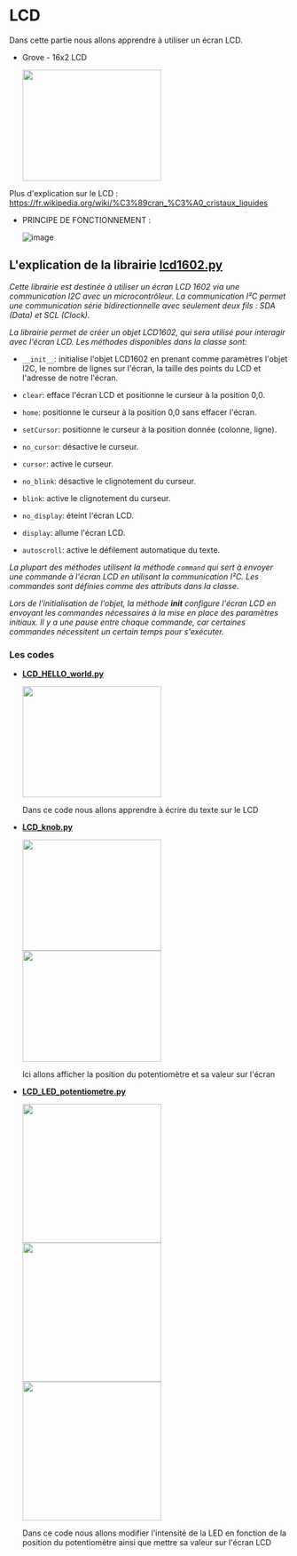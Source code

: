 # LCD 

Dans cette partie nous allons apprendre à utiliser un écran LCD.

* Grove - 16x2 LCD 

  <img src="https://user-images.githubusercontent.com/124878705/222695164-a8b6045d-d77b-4e23-ad28-541dff601a7e.png" width="250" height="200">

Plus d'explication sur le LCD : https://fr.wikipedia.org/wiki/%C3%89cran_%C3%A0_cristaux_liquides

* PRINCIPE DE FONCTIONNEMENT :

  ![image](https://user-images.githubusercontent.com/124878705/222697525-8603dd31-2042-451d-beea-d7010c80a84c.png)

## **L'explication de la librairie [lcd1602.py](lcd1602.py)**

*Cette librairie est destinée à utiliser un écran LCD 1602 via une communication I2C avec un microcontrôleur. La communication I²C permet une communication série bidirectionnelle avec seulement deux fils : SDA (Data) et SCL (Clock).*

*La librairie permet de créer un objet LCD1602, qui sera utilisé pour interagir avec l'écran LCD. Les méthodes disponibles dans la classe sont:*

* `__init__`: initialise l'objet LCD1602 en prenant comme paramètres l'objet I2C, le nombre de lignes sur l'écran, la taille des points du LCD et l'adresse de notre l'écran.

* `clear`: efface l'écran LCD et positionne le curseur à la position 0,0.

* `home`: positionne le curseur à la position 0,0 sans effacer l'écran.

* `setCursor`: positionne le curseur à la position donnée (colonne, ligne).

* `no_cursor`: désactive le curseur.

* `cursor`: active le curseur.

* `no_blink`: désactive le clignotement du curseur.

* `blink`: active le clignotement du curseur.

* `no_display`: éteint l'écran LCD.

* `display`: allume l'écran LCD.

* `autoscroll`: active le défilement automatique du texte.

*La plupart des méthodes utilisent la méthode `command` qui sert à envoyer une commande à l'écran LCD en utilisant la communication I²C. Les commandes sont définies comme des attributs dans la classe.*

*Lors de l'initialisation de l'objet, la méthode __init__ configure l'écran LCD en envoyant les commandes nécessaires à la mise en place des paramètres initiaux. Il y a une pause entre chaque commande, car certaines commandes nécessitent un certain temps pour s'exécuter.*


### Les codes  

* **[LCD_HELLO_world.py](LCD_HELLO_world.py)**

    <img src="https://user-images.githubusercontent.com/124878705/222696409-e78dcfd5-ba05-4b02-98b1-163df5b0d1ff.png" width="250" height="200">
    
    Dans ce code nous allons apprendre à écrire du texte sur le LCD



* **[LCD_knob.py](LCD_knob.py)**

    <img src="https://user-images.githubusercontent.com/124878705/222696462-a3833855-c329-4ccb-b453-c8af45921bb4.png" width="250" height="200">



    <img src="https://user-images.githubusercontent.com/124878705/222696492-f356c125-edfe-47dc-ada5-108c3e30d049.png" width="250" height="200">
    
    Ici allons afficher la position du potentiomètre et sa valeur sur l'écran 



* **[LCD_LED_potentiometre.py](LCD_LED_potentiometre.py)**

    <img src="https://user-images.githubusercontent.com/124878705/222696544-1d06c2ef-f9e0-459c-aa97-a82c04e1ed7b.png" width="250" height="250">



    <img src="https://user-images.githubusercontent.com/124878705/222696594-9bb68b98-23fd-49df-af1c-274db31694d7.png" width="250" height="250">



    <img src="https://user-images.githubusercontent.com/124878705/222696675-2d8b8694-b8e8-400f-95d1-1c1933818574.png" width="250" height="250">
    
    Dans ce code nous allons modifier l'intensité de la LED en fonction de la position du potentiomètre ainsi que mettre sa valeur sur l'écran LCD


